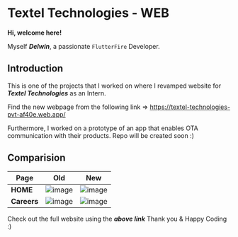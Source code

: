 # Textel Technologies - WEB

**Hi, welcome here!**

Myself ***Delwin***, a passionate `FlutterFire` Developer.

## Introduction

This is one of the projects that I worked on where I revamped website for ***Textel Technologies*** as an Intern.

Find the new webpage from the following link => https://textel-technologies-pvt-af40e.web.app/

Furthermore, I worked on a prototype of an app that enables OTA communication with their products. Repo will be created soon :)

## Comparision

| Page | Old | New |
| --- | --- | --- |
| **HOME** |![image](https://user-images.githubusercontent.com/84124091/218023182-109939c5-7c11-4fdb-a2a6-5fc66121c8d1.png) | ![image](https://user-images.githubusercontent.com/84124091/218023345-1750f0cb-fe6a-4b0f-8103-2049749ebdb8.png)|
|**Careers** | ![image](https://user-images.githubusercontent.com/84124091/218024137-5f39341f-73cd-478d-a3ea-025a4702e5fa.png) | ![image](https://user-images.githubusercontent.com/84124091/218024237-d3db7658-c917-4f7d-9e22-4542feccee86.png)

Check out the full website using the ***above link***
Thank you & Happy Coding :)

